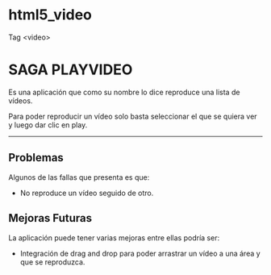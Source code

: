 # html5_video
Tag &lt;video>

# SAGA PLAYVIDEO
Es una aplicación que como su nombre lo dice reproduce una lista de 
vídeos. 

Para poder reproducir un vídeo solo basta seleccionar el que se quiera 
ver y luego dar clic en play. 

___________________
## Problemas 
Algunos de las fallas que presenta es que:
* No reproduce un vídeo seguido de otro.

## Mejoras Futuras
La aplicación puede tener varias mejoras entre ellas podría ser:
* Integración de drag and drop para poder arrastrar un vídeo a una área 
y que se reproduzca.


